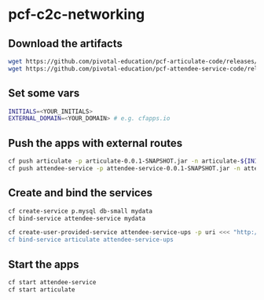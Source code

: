 # pcf-c2c-networking

## Download the artifacts

```bash
wget https://github.com/pivotal-education/pcf-articulate-code/releases/download/0.0.1/articulate-0.0.1-SNAPSHOT.jar
wget https://github.com/pivotal-education/pcf-attendee-service-code/releases/download/0.0.1/attendee-service-0.0.1-SNAPSHOT.jar
```

## Set some vars

```bash
INITIALS=<YOUR_INITIALS>
EXTERNAL_DOMAIN=<YOUR_DOMAIN> # e.g. cfapps.io
```

## Push the apps with external routes

```bash
cf push articulate -p articulate-0.0.1-SNAPSHOT.jar -n articulate-${INITIALS} --no-start
cf push attendee-service -p attendee-service-0.0.1-SNAPSHOT.jar -n attendee-service-${INITIALS} --no-start
```

## Create and bind the services

```bash
cf create-service p.mysql db-small mydata
cf bind-service attendee-service mydata

cf create-user-provided-service attendee-service-ups -p uri <<< "http://attendee-service-${INITIALS}.${EXTERNAL_DOMAIN}/attendees
cf bind-service articulate attendee-service-ups
```
## Start the apps

```bash
cf start attendee-service
cf start articulate
```

